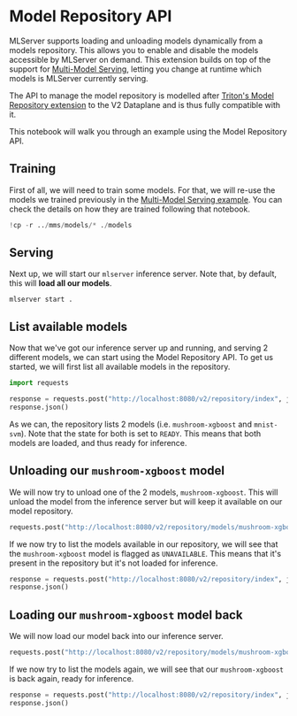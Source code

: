 # Model Repository API

MLServer supports loading and unloading models dynamically from a models repository.
This allows you to enable and disable the models accessible by MLServer on demand.
This extension builds on top of the support for [Multi-Model Serving](../mms/README.md), letting you change at runtime which models is MLServer currently serving.

The API to manage the model repository is modelled after [Triton's Model Repository extension](https://github.com/triton-inference-server/server/blob/master/docs/protocol/extension_model_repository.md) to the V2 Dataplane and is thus fully compatible with it.

This notebook will walk you through an example using the Model Repository API.


## Training

First of all, we will need to train some models.
For that, we will re-use the models we trained previously in the [Multi-Model Serving example](../mms/README.md).
You can check the details on how they are trained following that notebook.


```python
!cp -r ../mms/models/* ./models
```

## Serving

Next up, we will start our `mlserver` inference server.
Note that, by default, this will **load all our models**.

```shell
mlserver start .
```

## List available models

Now that we've got our inference server up and running, and serving 2 different models, we can start using the Model Repository API.
To get us started, we will first list all available models in the repository.


```python
import requests

response = requests.post("http://localhost:8080/v2/repository/index", json={})
response.json()
```

As we can, the repository lists 2 models (i.e. `mushroom-xgboost` and `mnist-svm`).
Note that the state for both is set to `READY`.
This means that both models are loaded, and thus ready for inference.

## Unloading our `mushroom-xgboost` model

We will now try to unload one of the 2 models, `mushroom-xgboost`.
This will unload the model from the inference server but will keep it available on our model repository.


```python
requests.post("http://localhost:8080/v2/repository/models/mushroom-xgboost/unload")
```

If we now try to list the models available in our repository, we will see that the `mushroom-xgboost` model is flagged as `UNAVAILABLE`.
This means that it's present in the repository but it's not loaded for inference.


```python
response = requests.post("http://localhost:8080/v2/repository/index", json={})
response.json()
```

## Loading our `mushroom-xgboost` model back

We will now load our model back into our inference server.


```python
requests.post("http://localhost:8080/v2/repository/models/mushroom-xgboost/load")
```

If we now try to list the models again, we will see that our `mushroom-xgboost` is back again, ready for inference.


```python
response = requests.post("http://localhost:8080/v2/repository/index", json={})
response.json()
```


```python

```
